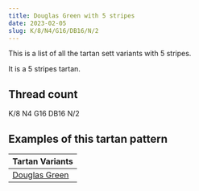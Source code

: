 ```yaml
---
title: Douglas Green with 5 stripes
date: 2023-02-05
slug: K/8/N4/G16/DB16/N/2
---
```

This is a list of all the tartan sett variants with 5 stripes.

It is a 5 stripes tartan.


## Thread count
K/8 N4 G16 DB16 N/2

## Examples of this tartan pattern

| Tartan Variants |
|---------------|
| [Douglas Green](/variants/k/8/n4/g16/db16/n/2-db000064-g004c00-k000000-nd0d0d0)||
